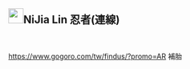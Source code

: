 <div class="markdown-heading"><h2 class="heading-element">
<a target="_blank" rel="noopener noreferrer nofollow" href="https://camo.githubusercontent.com/1b214274f00c874cba2759ebce68ee785634cde4a2ac15536a8078e6309b0760/68747470733a2f2f7370726f66696c652e6c696e652d7363646e2e6e65742f3068477754414c473838474668354f41334c3231466d4a776c6f477a4a615355464b416c5a554e3055774654784d5731686255566c5462457734456a314557417748556c39514f526736543274314b32382d5a32376b62483449526d3941446c304e58465a587541"><img src="https://camo.githubusercontent.com/1b214274f00c874cba2759ebce68ee785634cde4a2ac15536a8078e6309b0760/68747470733a2f2f7370726f66696c652e6c696e652d7363646e2e6e65742f3068477754414c473838474668354f41334c3231466d4a776c6f477a4a615355464b416c5a554e3055774654784d5731686255566c5462457734456a314557417748556c39514f526736543274314b32382d5a32376b62483449526d3941446c304e58465a587541" width="30" height="30" data-canonical-src="https://sprofile.line-scdn.net/0hGwTALG88GFh5OA3L21FmJwloGzJaSUFKAlZUN0UwFTxMW1hbUVlTbEw4Ej1EWAwHUl9QORg6T2t1K28-Z27kbH4IRm9ADl0NXFZXuA" style="max-width: 100%;"></a>NiJia Lin 忍者(連線)</h2><a id="user-content-nijia-lin-忍者連線" class="anchor" aria-label="Permalink: NiJia Lin 忍者(連線)" href="#nijia-lin-忍者連線"><span aria-hidden="true" class="octicon octicon-link"></span></a></div><br><p><a href="https://www.gogoro.com/tw/findus/?promo=AR" rel="nofollow">https://www.gogoro.com/tw/findus/?promo=AR</a> 補胎</p>

